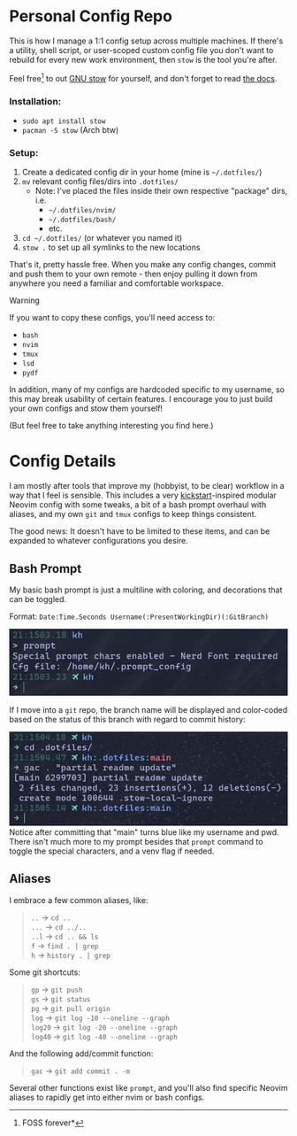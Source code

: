 # Personal Config Repo

This is how I manage a 1:1 config setup across multiple machines. If there's a utility, shell script, or user-scoped custom config file you don't want to rebuild for every new work environment, then `stow` is the tool you're after.

Feel free[^1] to out [GNU stow](https://www.gnu.org/software/stow/) for yourself, and don't forget to read [the docs](https://www.gnu.org/software/stow/manual/stow.html#Introduction).

[^1]: FOSS forever*

### Installation:
- `sudo apt install stow`
- `pacman -S stow` (Arch btw)

### Setup:
1) Create a dedicated config dir in your home (mine is `~/.dotfiles/`)
2) `mv` relevant config files/dirs into `.dotfiles/`
    - Note: I've placed the files inside their own respective "package" dirs, i.e.
        - `~/.dotfiles/nvim/`
        - `~/.dotfiles/bash/`
        - etc.
3) `cd ~/.dotfiles/` (or whatever you named it)
4) `stow .` to set up all symlinks to the new locations



That's it, pretty hassle free. When you make any config changes, commit and push them to your own remote - then enjoy pulling it down from anywhere you need a familiar and comfortable workspace.

> [!WARNING]
> If you want to copy these configs, you'll need access to:
> - `bash`
> - `nvim`
> - `tmux`
> - `lsd`
> - `pydf`
> 
> In addition, many of my configs are hardcoded specific to my username, so this may break usability of certain features. I encourage you to just build your own configs and stow them yourself!
>
> (But feel free to take anything interesting you find here.)

# Config Details
I am mostly after tools that improve my (hobbyist, to be clear) workflow in a way that I feel is sensible. This includes a very [kickstart](https://github.com/nvim-lua/kickstart.nvim)-inspired modular Neovim config with some tweaks, a bit of a bash prompt overhaul with aliases, and my own `git` and `tmux` configs to keep things consistent.

The good news: It doesn't have to be limited to these items, and can be expanded to whatever configurations you desire.

## Bash Prompt
My basic bash prompt is just a multiline with coloring, and decorations that can be toggled.

Format: `Date:Time.Seconds Username(:PresentWorkingDir)(:GitBranch)`

![basic prompt](readme-assets/basic-prompt.jpg)

If I move into a `git` repo, the branch name will be displayed and color-coded based on the status of this branch with regard to commit history:

![git prompt](readme-assets/git-prompt.jpg)
Notice after committing that "main" turns blue like my username and pwd. There isn't much more to my prompt besides that `prompt` command to toggle the special characters, and a venv flag if needed.

## Aliases
I embrace a few common aliases, like:
> `..` → `cd ..`  
`...` → `cd ../..`  
`..l` → `cd .. && ls`  
`f` → `find . | grep`  
`h` → `history . | grep`

Some git shortcuts:
> `gp` → `git push`  
`gs` → `git status`  
`pg` → `git pull origin`  
`log` → `git log -10 --oneline --graph`  
`log20` → `git log -20 --oneline --graph`  
`log40` → `git log -40 --oneline --graph`

And the following add/commit function:
> `gac` → `git add commit . -m` 

Several other functions exist like `prompt`, and you'll also find specific Neovim aliases to rapidly get into either nvim or bash configs.
